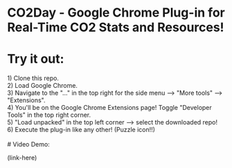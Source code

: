 # CO2Day - Google Chrome Plug-in for Real-Time CO2 Stats and Resources!

# Try it out:
<div>
    1) Clone this repo.<br/>
    2) Load Google Chrome.<br/>
    3) Navigate to the "..." in the top right for the side menu --> "More tools" --> "Extensions".<br/>
    4) You'll be on the Google Chrome Extensions page! Toggle "Developer Tools" in the top right corner.<br/>
    5) "Load unpacked" in the top left corner --> select the downloaded repo!<br/>
    6) Execute the plug-in like any other! (Puzzle icon!!)<br/>
</div> <br/>
# Video Demo:

(link-here)
